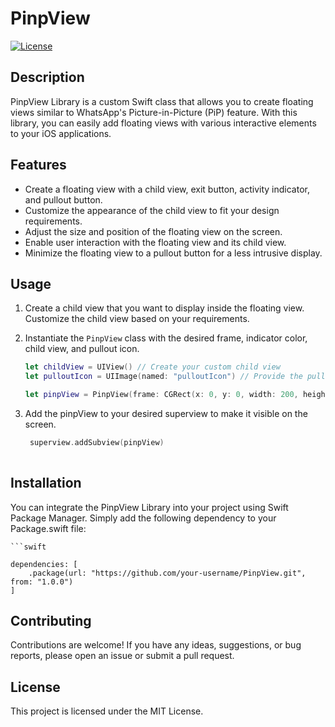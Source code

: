 # PinpView

[![License](https://img.shields.io/badge/license-MIT-blue.svg)](https://opensource.org/licenses/MIT)

## Description
PinpView Library is a custom Swift class that allows you to create floating views similar to WhatsApp's Picture-in-Picture (PiP) feature. With this library, you can easily add floating views with various interactive elements to your iOS applications.

## Features
- Create a floating view with a child view, exit button, activity indicator, and pullout button.
- Customize the appearance of the child view to fit your design requirements.
- Adjust the size and position of the floating view on the screen.
- Enable user interaction with the floating view and its child view.
- Minimize the floating view to a pullout button for a less intrusive display.

## Usage
1. Create a child view that you want to display inside the floating view. Customize the child view based on your requirements.

2. Instantiate the `PinpView` class with the desired frame, indicator color, child view, and pullout icon.

   ```swift
   let childView = UIView() // Create your custom child view
   let pulloutIcon = UIImage(named: "pulloutIcon") // Provide the pullout button icon image
   
   let pinpView = PinpView(frame: CGRect(x: 0, y: 0, width: 200, height: 200), indicatorColor: .gray, childView: childView, pulloutIcon: pulloutIcon)

3. Add the pinpView to your desired superview to make it visible on the screen.
   ```swift
    superview.addSubview(pinpView)
    
## Installation
You can integrate the PinpView Library into your project using Swift Package Manager. Simply add the following dependency to your Package.swift file:

    ```swift

    dependencies: [
        .package(url: "https://github.com/your-username/PinpView.git", from: "1.0.0")
    ]
    
## Contributing
Contributions are welcome! If you have any ideas, suggestions, or bug reports, please open an issue or submit a pull request.

## License

This project is licensed under the MIT License.
